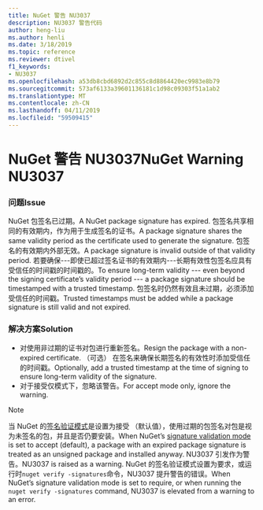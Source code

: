 ```yaml
---
title: NuGet 警告 NU3037
description: NU3037 警告代码
author: heng-liu
ms.author: henli
ms.date: 3/18/2019
ms.topic: reference
ms.reviewer: dtivel
f1_keywords:
- NU3037
ms.openlocfilehash: a53db8cbd6892d2c855c8d8864420ec9983e8b79
ms.sourcegitcommit: 573af6133a39601136181c1d98c09303f51a1ab2
ms.translationtype: MT
ms.contentlocale: zh-CN
ms.lasthandoff: 04/11/2019
ms.locfileid: "59509415"
---
```

# <a name="nuget-warning-nu3037"></a><span data-ttu-id="b88a0-103">NuGet 警告 NU3037</span><span class="sxs-lookup"><span data-stu-id="b88a0-103">NuGet Warning NU3037</span></span>

### <a name="issue"></a><span data-ttu-id="b88a0-104">问题</span><span class="sxs-lookup"><span data-stu-id="b88a0-104">Issue</span></span>

<span data-ttu-id="b88a0-105">NuGet 包签名已过期。</span><span class="sxs-lookup"><span data-stu-id="b88a0-105">A NuGet package signature has expired.</span></span>
<span data-ttu-id="b88a0-106">包签名共享相同的有效期内，作为用于生成签名的证书。</span><span class="sxs-lookup"><span data-stu-id="b88a0-106">A package signature shares the same validity period as the certificate used to generate the signature.</span></span> <span data-ttu-id="b88a0-107">包签名的有效期内外部无效。</span><span class="sxs-lookup"><span data-stu-id="b88a0-107">A package signature is invalid outside of that validity period.</span></span>
<span data-ttu-id="b88a0-108">若要确保---即使已超过签名证书的有效期内---长期有效性包签名应具有受信任的时间戳的时间戳的。</span><span class="sxs-lookup"><span data-stu-id="b88a0-108">To ensure long-term validity --- even beyond the signing certificate’s validity period --- a package signature should be timestamped with a trusted timestamp.</span></span> <span data-ttu-id="b88a0-109">包签名时仍然有效且未过期，必须添加受信任的时间戳。</span><span class="sxs-lookup"><span data-stu-id="b88a0-109">Trusted timestamps must be added while a package signature is still valid and not expired.</span></span>


### <a name="solution"></a><span data-ttu-id="b88a0-110">解决方案</span><span class="sxs-lookup"><span data-stu-id="b88a0-110">Solution</span></span>

* <span data-ttu-id="b88a0-111">对使用非过期的证书对包进行重新签名。</span><span class="sxs-lookup"><span data-stu-id="b88a0-111">Resign the package with a non-expired certificate.</span></span> <span data-ttu-id="b88a0-112">（可选） 在签名来确保长期签名的有效性时添加受信任的时间戳。</span><span class="sxs-lookup"><span data-stu-id="b88a0-112">Optionally, add a trusted timestamp at the time of signing to ensure long-term validity of the signature.</span></span>
* <span data-ttu-id="b88a0-113">对于接受仅模式下，忽略该警告。</span><span class="sxs-lookup"><span data-stu-id="b88a0-113">For accept mode only, ignore the warning.</span></span>

> [!Note]
> <span data-ttu-id="b88a0-114">当 NuGet 的[签名验证模式](https://docs.microsoft.com/en-us/nuget/consume-packages/installing-signed-packages#configure-package-signature-requirements)是设置为接受 （默认值），使用过期的包签名对包是视为未签名的包，并且是否仍要安装。</span><span class="sxs-lookup"><span data-stu-id="b88a0-114">When NuGet’s [signature validation mode](https://docs.microsoft.com/en-us/nuget/consume-packages/installing-signed-packages#configure-package-signature-requirements) is set to accept (default), a package with an expired package signature is treated as an unsigned package and installed anyway.</span></span> <span data-ttu-id="b88a0-115">NU3037 引发作为警告。</span><span class="sxs-lookup"><span data-stu-id="b88a0-115">NU3037 is raised as a warning.</span></span> <span data-ttu-id="b88a0-116">NuGet 的签名验证模式设置为要求，或运行时`nuget verify -signatures`命令，NU3037 提升警告的错误。</span><span class="sxs-lookup"><span data-stu-id="b88a0-116">When NuGet’s signature validation mode is set to require, or when running the `nuget verify -signatures` command, NU3037 is elevated from a warning to an error.</span></span> 